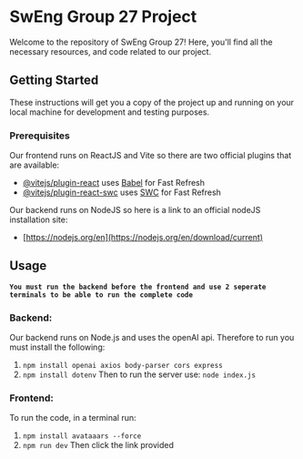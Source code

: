# SwEng Group 27 Project

Welcome to the repository of SwEng Group 27! Here, you'll find all the necessary resources, and code related to our project. 

## Getting Started

These instructions will get you a copy of the project up and running on your local machine for development and testing purposes.

### Prerequisites


Our frontend runs on ReactJS and Vite so there are two official plugins that are available:

- [@vitejs/plugin-react](https://github.com/vitejs/vite-plugin-react/blob/main/packages/plugin-react/README.md) uses [Babel](https://babeljs.io/) for Fast Refresh
- [@vitejs/plugin-react-swc](https://github.com/vitejs/vite-plugin-react-swc) uses [SWC](https://swc.rs/) for Fast Refresh

Our backend runs on NodeJS so here is a link to an official nodeJS installation site:

- [https://nodejs.org/en](https://nodejs.org/en/download/current)

## Usage
**`You must run the backend before the frontend and use 2 seperate terminals to be able to run the complete code`**

### Backend: 
Our backend runs on Node.js and uses the openAI api. Therefore to run you must install the following:
1. `npm install openai axios body-parser cors express`
2. `npm install dotenv`
Then to run the server use: `node index.js`

### Frontend:

To run the code, in a terminal run:
1. `npm install avataaars --force`
2. `npm run dev`
Then click the link provided


